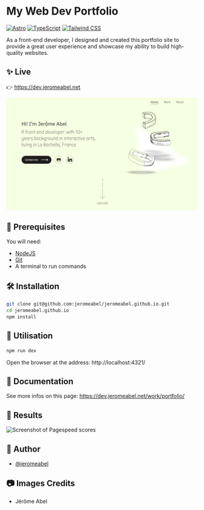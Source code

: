 # My Web Dev Portfolio

[![Astro](https://img.shields.io/badge/Astro-3.2-BC52EE)](https://astro.build/)
[![TypeScript](https://img.shields.io/badge/TypeScript-5.2-3178C6)](https://www.typescriptlang.org/)
[![Tailwind CSS](https://img.shields.io/badge/Tailwind_CSS-3.0-38BDF8)](https://tailwindcss.com/)

As a front-end developer, I designed and created this portfolio site to provide a great user experience and showcase my ability to build high-quality websites.

## ✨ Live

👉 https://dev.jeromeabel.net

![Screenshot of the Website dev.jeromeabel.net](./screen.png)

## 🚨 Prerequisites

You will need:

- [NodeJS](https://nodejs.org/)
- [Git](https://git-scm.com/)
- A terminal to run commands

## 🛠️ Installation

```sh
git clone git@github.com:jeromeabel/jeromeabel.github.io.git
cd jeromeabel.github.io
npm install
```

## 🚀 Utilisation

```sh
npm run dev
```

Open the browser at the address: http://localhost:4321/

## 📝 Documentation

See more infos on this page: https://dev.jeromeabel.net/work/portfolio/

## 🎉 Results

![Screenshot of Pagespeed scores](./pagespeed.png)

## 👤 Author

- [@jeromeabel](https://github.com/jeromeabel)

## 📷 Images Credits

- Jérôme Abel

